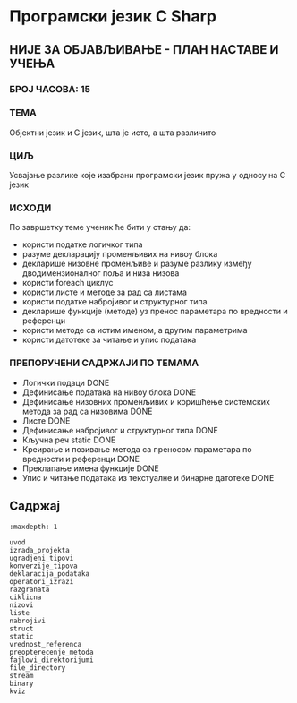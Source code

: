 # Програмски језик C Sharp

## НИЈЕ ЗА ОБЈАВЉИВАЊЕ - ПЛАН НАСТАВЕ И УЧЕЊА

### БРОЈ ЧАСОВА: 15

### ТЕМА

Објектни језик и C језик, шта је исто, а шта различито

### ЦИЉ

Усвајање разлике које изабрани програмски језик пружа у односу на C језик

### ИСХОДИ

По завршетку теме ученик ће бити у стању да:

* користи податке логичког типа
* разуме декларацију променљивих на нивоу блока
* декларише низовне променљиве и разуме разлику између дводимензионалног поља и низа низова
* користи foreach циклус
* користи листе и методе за рад са листама
* користи податке набројивог и структурног типа
* декларише функције (методе) уз пренос параметара по вредности и референци
* користи методе са истим именом, а другим параметрима
* користи датотеке за читање и упис података

### ПРЕПОРУЧЕНИ САДРЖАЈИ ПО ТЕМАМА

* Логички подаци DONE
* Дефинисање података на нивоу блока DONE
* Дефинисање низовних променљивих и коришћење системских метода за рад са низовима DONE
* Листе DONE
* Дефинисање набројивог и структурног типа DONE
* Кључна реч static DONE
* Креирање и позивање метода са преносом параметара по вредности и референци DONE
* Преклапање имена функције DONE
* Упис и читање података из текстуалне и бинарне датотеке DONE

## Садржај

```{toctree}
:maxdepth: 1

uvod
izrada_projekta
ugradjeni_tipovi
konverzije_tipova
deklaracija_podataka
operatori_izrazi
razgranata
ciklicna
nizovi
liste
nabrojivi
struct
static
vrednost_referenca
preopterecenje_metoda
fajlovi_direktorijumi
file_directory
stream
binary
kviz
```
